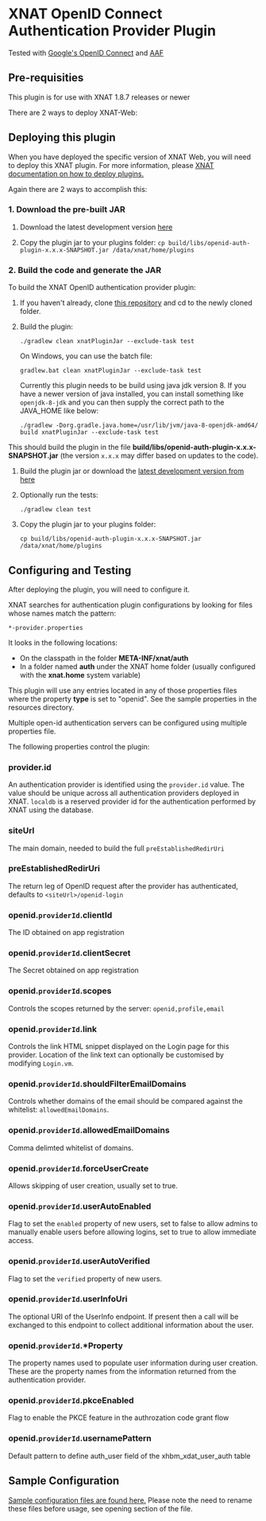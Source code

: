 # XNAT OpenID Connect Authentication Provider Plugin

Tested with [Google's OpenID Connect](https://developers.google.com/identity/protocols/OpenIDConnect 'Google OpenID Connect') and [AAF](https://aaf.edu.au/ 'AAF')

## Pre-requisities

This plugin is for use with XNAT 1.8.7 releases or newer

There are 2 ways to deploy XNAT-Web:

## Deploying this plugin

When you have deployed the specific version of XNAT Web, you will need to deploy this XNAT plugin. For more information, please [XNAT documentation on how to deploy plugins.](https://wiki.xnat.org/documentation/xnat-administration/deploying-plugins-in-xnat)

Again there are 2 ways to accomplish this:

### 1. Download the pre-built JAR

1. Download the latest development version [here](https://nrgxnat.jfrog.io/ui/repos/tree/General/libs-release-local/au/edu/qcif/xnat/openid/openid-auth-plugin)

1. Copy the plugin jar to your plugins folder:
   `cp build/libs/openid-auth-plugin-x.x.x-SNAPSHOT.jar /data/xnat/home/plugins`

### 2. Build the code and generate the JAR

To build the XNAT OpenID authentication provider plugin:

1. If you haven't already, clone [this repository](https://bitbucket.org/xnatx/openid-auth-plugin) and cd to the newly cloned folder.

1. Build the plugin:

   `./gradlew clean xnatPluginJar --exclude-task test`

   On Windows, you can use the batch file:

   `gradlew.bat clean xnatPluginJar --exclude-task test`

   Currently this plugin needs to be build using java jdk version 8. If you have a newer version of java installed, you can install something like `openjdk-8-jdk` and you can then supply the correct path to the JAVA_HOME like below:

   `./gradlew -Dorg.gradle.java.home=/usr/lib/jvm/java-8-openjdk-amd64/ build xnatPluginJar --exclude-task test`

This should build the plugin in the file **build/libs/openid-auth-plugin-x.x.x-SNAPSHOT.jar** (the version `x.x.x` may differ based on updates to the code).

1. Build the plugin jar or download the [latest development version from here](https://nrgxnat.jfrog.io/ui/repos/tree/General/libs-snapshot-local/au/edu/qcif/xnat/openid/openid-auth-plugin)

1. Optionally run the tests:

   `./gradlew clean test`

1. Copy the plugin jar to your plugins folder:

   `cp build/libs/openid-auth-plugin-x.x.x-SNAPSHOT.jar /data/xnat/home/plugins`

## Configuring and Testing

After deploying the plugin, you will need to configure it.

XNAT searches for authentication plugin configurations by looking for files whose names match the pattern:

    *-provider.properties

It looks in the following locations:

- On the classpath in the folder **META-INF/xnat/auth**
- In a folder named **auth** under the XNAT home folder (usually configured with the **xnat.home** system variable)

This plugin will use any entries located in any of those properties files where the property **type** is set to "openid". See the sample properties in the resources directory.

Multiple open-id authentication servers can be configured using multiple properties file. 

The following properties control the plugin:

### provider.id

An authentication provider is identified using the `provider.id` value. The value should be unique across all authentication providers deployed in XNAT. `localdb` is a reserved provider id for the authentication performed by XNAT using the database.

### siteUrl

The main domain, needed to build the full `preEstablishedRedirUri`

### preEstablishedRedirUri

The return leg of OpenID request after the provider has authenticated, defaults to `<siteUrl>/openid-login`

### openid.`providerId`.clientId

The ID obtained on app registration

### openid.`providerId`.clientSecret

The Secret obtained on app registration

### openid.`providerId`.scopes

Controls the scopes returned by the server: `openid,profile,email`

### openid.`providerId`.link

Controls the link HTML snippet displayed on the Login page for this provider. Location of the link text can optionally be customised by modifying `Login.vm`.

### openid.`providerId`.shouldFilterEmailDomains

Controls whether domains of the email should be compared against the whitelist: `allowedEmailDomains`.

### openid.`providerId`.allowedEmailDomains

Comma delimted whitelist of domains.

### openid.`providerId`.forceUserCreate

Allows skipping of user creation, usually set to true.

### openid.`providerId`.userAutoEnabled

Flag to set the `enabled` property of new users, set to false to allow admins to manually enable users before allowing logins, set to true to allow immediate access.

### openid.`providerId`.userAutoVerified

Flag to set the `verified` property of new users.

### openid.`providerId`.userInfoUri

The optional URI of the UserInfo endpoint. If present then a call will be exchanged to this endpoint to collect additional information about the user.

### openid.`providerId`.\*Property

The property names used to populate user information during user creation. These are the property names from the information returned from the authentication provider.

### openid.`providerId`.pkceEnabled

Flag to enable the PKCE feature in the authrozation code grant flow

### openid.`providerId`.usernamePattern

Default pattern to define auth_user field of the xhbm_xdat_user_auth table

## Sample Configuration

[Sample configuration files are found here.](src/main/resources/) Please note the need to rename these files before usage, see opening section of the file.
